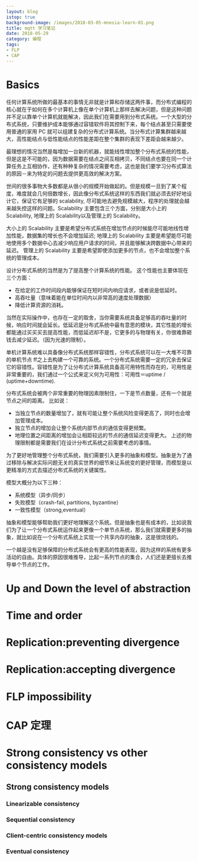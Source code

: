 ```yaml
---
layout: blog
istop: true
background-image: /images/2018-03-05-mnesia-learn-01.png
title: mqtt 学习笔记
date: 2018-05-29
category: 编程
tags:
- FLP
- CAP
---
```


# Basics
任何计算系统所做的最基本的事情无非就是计算和存储这两件事，而分布式编程的核心就在于如何在多个计算机上像在单个计算机上那样去解决问题，但是这种问题并不足以靠单个计算机就能解决，因此我们在需要用到分布式系统。一个大型的分布式系统，只要维护成本能够通过容错软件将其控制下来，每个结点甚至只需要使用普通的家用 PC 就可以组建复杂的分布式计算系统。当分布式计算集群越来越大，高性能结点与低性能结点的性能差距在整个集群的表现下差距会越来越少。

最理想的情况当然是每增加一台新的机器，就能线性增加整个分布式系统的性能，但是这是不可能的，因为数据需要在结点之间互相拷贝，不同结点也要在同一个计算任务上互相协作，还有种种复杂的情况需要考虑，这也是我们要学习分布式算法的原因－来为特定的问题去提供更高效的解决方案。

世间的很多事物大多数都是从很小的规模开始做起的。但是规模一旦到了某个程度，难度就会几何倍数增长，因此像分布式系统这样的东西我们就必须去好好地设计它，保证它有足够的 scalability, 尽可能地去避免规模越大，程序的处理就会越来越失控这样的问题。Scalability 主要包含三个方面，分别是大小上的 Scalability, 地理上的 Scalability以及管理上的 Scalability。

大小上的 Scalability 主要是希望分布式系统在增加节点的时候能尽可能地线性增加性能，数据集的增长也不会增加延迟;
地理上的 Scalability 主要是希望能尽可能地使用多个数据中心去减少响应用户请求的时间，并且能够解决跨数据中心带来的延迟。
管理上的 Scalability 主要是希望即使添加更多的节点，也不会增加整个系统的管理成本。

设计分布式系统的当然是为了提高整个计算系统的性能。 这个性能也主要体现在三个方面：
* 在给定的工作时间段内能够保证在短时间内响应请求，或者说是低延时。
* 高吞吐量（意味着能在单位时间内以非常高的速度处理数据）
* 降低计算资源的消耗。

当然在实际操作中，也存在一定的取舍，当你需要系统具备足够高的吞吐量的时候，响应时间就会延长。低延迟是分布式系统中最有意思的模块，其它性能的增长都能通过买买买去提高性能，而低延迟却不是，它更多的与物理有关，你很难靠砸钱去减少延迟。（因为光速的限制）。

单机计算系统难以具备像分布式系统那样容错性，分布式系统可以在一大堆不可靠的单机节点 ff之上去构建一个可靠的系统。一个分布式系统需要一定的冗余去保证它的容错性。容错性是为了让分布式计算系统具备高可用特性而存在的，可用性是非常重要的，我们通过一个公式来定义何为可用性：可用性＝uptime / (uptime+downtime).

分布式系统会被两个非常重要的物理因素限制住，一下是节点数量，还有一个就是节点之间的距离。
比如说：
* 当独立节点的数量增加了，就有可能让整个系统风险变得更高了，同时也会增加管理成本。
* 独立节点的增加会让整个系统内部节点的通信变得更频繁。
* 地理位置之间距离的增加会让相距较远的节点的通信延迟变得更大。
上述的物理限制都是需要我们在设计分布式系统之前需要考虑的事情。

为了更好地管理整个分布式系统，我们需要引入更多的抽象和模型。抽象是为了通过移除与解决实际问题无关的真实世界的细节来让系统变的更好管理，而模型是以更精准的方式去描述分布式系统的关键属性。

模型大概分为以下三种：
* 系统模型（异步/同步）
* 失败模型（crash-fail, partitions, byzantine）
* 一致性模型（strong,eventual）

抽象和模型能够帮助我们更好地理解这个系统。但是抽象也是有成本的，比如说我们为了让一个分布式系统运作起来更像一个单节点系统，那么我们就需要更多的抽象，就比如说在一个分布式系统上实现一个共享内存的抽象，这是很烧钱的。

一个越是没有足够保障的分布式系统会有更高的性能表现，因为这样的系统有更多活动的自由。具体的原因很难推导，比起一系列节点的集合，人们还是更擅长去推导单个节点的工作。

# Up and Down the level of abstraction

# Time and order

# Replication:preventing divergence

# Replication:accepting divergence

# FLP impossibility

# CAP 定理

# Strong consistency vs other consistency models

## Strong consistency models

### Linearizable consistency

### Sequential consistency

### Client-centric consistency models

### Eventual consistency

## 
